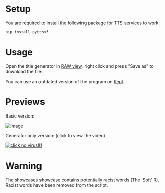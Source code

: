 # Setup
You are required to install the following package for TTS services to work:
```
pip install pyttsx3
```
# Usage 
Open the title generator in [RAW view](https://raw.githubusercontent.com/2dgeneralspam1/python-stuff/main/dhar-man/title-generator.py), right click and press "Save as" to download the file. 

You can use an outdated version of the program on [Repl](https://replit.com/@garfieldTheCat/dhar-man#main.py). 

# Previews

Basic version: 

![image](https://user-images.githubusercontent.com/71535863/132067647-b2afa8c5-dcd8-4530-b50d-aca84780cf9c.png)

Generator only version: (click to view the video) 

[![click no virus!!!](https://user-images.githubusercontent.com/71535863/132069794-b1a4469d-adec-47d6-9baa-294993ba56ff.png)](https://www.youtube.com/watch?v=KBujSYl1XRA)

# Warning
The showcases showcase contains potentially racist words (The 'Soft' R). Racist words have been removed from the script. 
